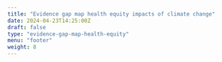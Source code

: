 ```yaml
---
title: "Evidence gap map health equity impacts of climate change"
date: 2024-04-23T14:25:00Z
draft: false
type: "evidence-gap-map-health-equity"
menu: "footer"
weight: 8
---
```


